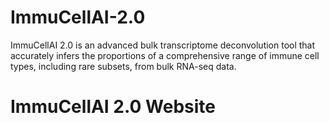 # ImmuCellAI-2.0
ImmuCellAI 2.0 is an advanced bulk transcriptome deconvolution tool that accurately infers the proportions of a comprehensive range of immune cell types, including rare subsets, from bulk RNA-seq data.

# ImmuCellAI 2.0 Website
